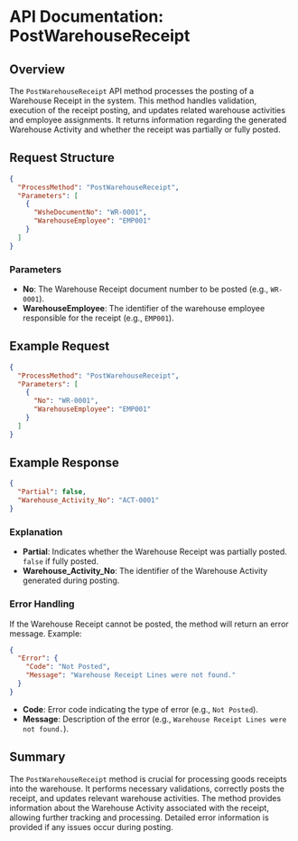 # API Documentation: PostWarehouseReceipt

## Overview
The `PostWarehouseReceipt` API method processes the posting of a Warehouse Receipt in the system. This method handles validation, execution of the receipt posting, and updates related warehouse activities and employee assignments. It returns information regarding the generated Warehouse Activity and whether the receipt was partially or fully posted.

## Request Structure

```json
{
  "ProcessMethod": "PostWarehouseReceipt",
  "Parameters": [
    {
      "WsheDocumentNo": "WR-0001",
      "WarehouseEmployee": "EMP001"
    }
  ]
}
```

### Parameters

- **No**: The Warehouse Receipt document number to be posted (e.g., `WR-0001`).
- **WarehouseEmployee**: The identifier of the warehouse employee responsible for the receipt (e.g., `EMP001`).

## Example Request

```json
{
  "ProcessMethod": "PostWarehouseReceipt",
  "Parameters": [
    {
      "No": "WR-0001",
      "WarehouseEmployee": "EMP001"
    }
  ]
}
```

## Example Response

```json
{
  "Partial": false,
  "Warehouse_Activity_No": "ACT-0001"
}
```

### Explanation

- **Partial**: Indicates whether the Warehouse Receipt was partially posted. `false` if fully posted.
- **Warehouse_Activity_No**: The identifier of the Warehouse Activity generated during posting.

### Error Handling

If the Warehouse Receipt cannot be posted, the method will return an error message. Example:

```json
{
  "Error": {
    "Code": "Not Posted",
    "Message": "Warehouse Receipt Lines were not found."
  }
}
```

- **Code**: Error code indicating the type of error (e.g., `Not Posted`).
- **Message**: Description of the error (e.g., `Warehouse Receipt Lines were not found.`).

## Summary

The `PostWarehouseReceipt` method is crucial for processing goods receipts into the warehouse. It performs necessary validations, correctly posts the receipt, and updates relevant warehouse activities. The method provides information about the Warehouse Activity associated with the receipt, allowing further tracking and processing. Detailed error information is provided if any issues occur during posting.
